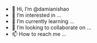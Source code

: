 - 👋 Hi, I’m @damianishao
- 👀 I’m interested in ...
- 🌱 I’m currently learning ...
- 💞️ I’m looking to collaborate on ...
- 📫 How to reach me ...

<!---
damianishao/damianishao is a ✨ special ✨ repository because its `README.md` (this file) appears on your GitHub profile.
You can click the Preview link to take a look at your changes.
--->
